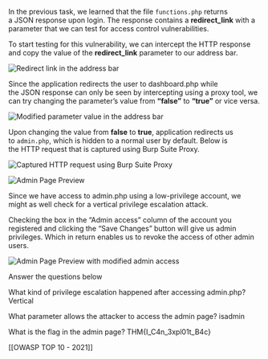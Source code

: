 In the previous task, we learned that the file `functions.php` returns a JSON response upon login. The response contains a **redirect_link** with a parameter that we can test for access control vulnerabilities.

To start testing for this vulnerability, we can intercept the HTTP response and copy the value of the **redirect_link** parameter to our address bar.

![Redirect link in the address bar](https://tryhackme-images.s3.amazonaws.com/user-uploads/645b19f5d5848d004ab9c9e2/room-content/ae62caddd97044d2f502fb843a5792aa.png)  

Since the application redirects the user to dashboard.php while the JSON response can only be seen by intercepting using a proxy tool, we can try changing the parameter’s value from **“false”** to **“true”** or vice versa.

![Modified parameter value in the address bar](https://tryhackme-images.s3.amazonaws.com/user-uploads/645b19f5d5848d004ab9c9e2/room-content/5dd8248de6785f4032080981acd689dc.png)  

Upon changing the value from **false** to **true**, application redirects us to `admin.php`, which is hidden to a normal user by default. Below is the HTTP request that is captured using Burp Suite Proxy.

![Captured HTTP request using Burp Suite Proxy](https://tryhackme-images.s3.amazonaws.com/user-uploads/645b19f5d5848d004ab9c9e2/room-content/ad005cdf8c587872cf3c1ed1fe6b90b3.png)

![Admin Page Preview](https://tryhackme-images.s3.amazonaws.com/user-uploads/645b19f5d5848d004ab9c9e2/room-content/c019a5987cac64d81dc2859b13f56bdc.png)  

Since we have access to admin.php using a low-privilege account, we might as well check for a vertical privilege escalation attack.

Checking the box in the “Admin access” column of the account you registered and clicking the “Save Changes” button will give us admin privileges. Which in return enables us to revoke the access of other admin users.

![Admin Page Preview with modified admin access](https://tryhackme-images.s3.amazonaws.com/user-uploads/5ee9d82ebaa78254d39dc7a7/room-content/b8e6cf35af3196314036bfde4dee77b8.png)

Answer the questions below

What kind of privilege escalation happened after accessing admin.php?
	Vertical

What parameter allows the attacker to access the admin page?
	isadmin

What is the flag in the admin page?
	THM{I_C4n_3xpl01t_B4c}


[[OWASP TOP 10 - 2021]]
